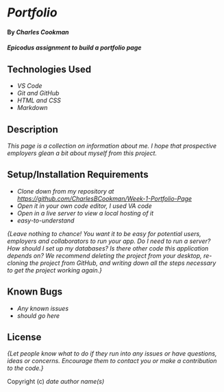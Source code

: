 # _Portfolio_

#### By _**Charles Cookman**_

#### _Epicodus assignment to build a portfolio page_

## Technologies Used

* _VS Code_
* _Git and GitHub_
* _HTML and CSS_
* _Markdown_

## Description

_This page is a collection on information about me. I hope that prospective employers glean a bit about myself from this project._

## Setup/Installation Requirements

* _Clone down from my repository at https://github.com/CharlesBCookman/Week-1-Portfolio-Page_
* _Open it in your own code editor, I used VA code_
* _Open in a live server to view a local hosting of it_
* _easy-to-understand_

_{Leave nothing to chance! You want it to be easy for potential users, employers and collaborators to run your app. Do I need to run a server? How should I set up my databases? Is there other code this application depends on? We recommend deleting the project from your desktop, re-cloning the project from GitHub, and writing down all the steps necessary to get the project working again.}_

## Known Bugs

* _Any known issues_
* _should go here_

## License

_{Let people know what to do if they run into any issues or have questions, ideas or concerns.  Encourage them to contact you or make a contribution to the code.}_

Copyright (c) _date_ _author name(s)_